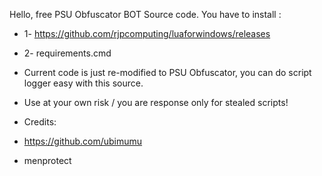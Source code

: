 Hello, free PSU Obfuscator BOT Source code.
You have to install :
- 1- https://github.com/rjpcomputing/luaforwindows/releases
- 2- requirements.cmd

- Current code is just re-modified to PSU Obfuscator, you can do script logger easy with this source.
- Use at your own risk / you are response only for stealed scripts!
- Credits:
- https://github.com/ubimumu
- menprotect
